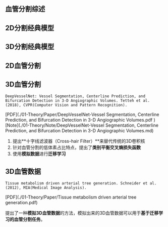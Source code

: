 ## 血管分割综述







## 2D分割经典模型





## 3D分割经典模型







## 2D血管分割







## 3D血管分割

`DeepVesselNet: Vessel Segmentation, Centerline Prediction, and Bifurcation Detection in 3-D Angiographic Volumes. Tetteh et al.(2018), CVPR(Computer Vision and Pattern Recognition).`

[PDF](./01-Theory/Paper/DeepVesselNet-Vessel Segmentation, Centerline Prediction, and Bifurcation Detection in 3-D Angiographic Volumes.pdf )  [Note](./01-Theory/Note/DeepVesselNet-Vessel Segmentation, Centerline Prediction, and Bifurcation Detection in 3-D Angiographic Volumes.md)

1. 提出**十字线滤波器（Cross-hair Filter）**来替代传统的3D卷积核
2. 针对血管分割的低体素占比特点，提出了**类别平衡交叉熵损失函数**
3. 使用**模拟数据**进行**迁移学习**









## 3D血管数据

`Tissue metabolism driven arterial tree generation. Schneider et al.(2012), MIA(Medical Image Analysis).`

[PDF](./01-Theory/Paper/Tissue metabolism driven arterial tree generation.pdf)

提出了一种**模拟3D血管数据**的方法，模拟出来的3D血管数据可以用于**基于迁移学习的血管分割任务**。
